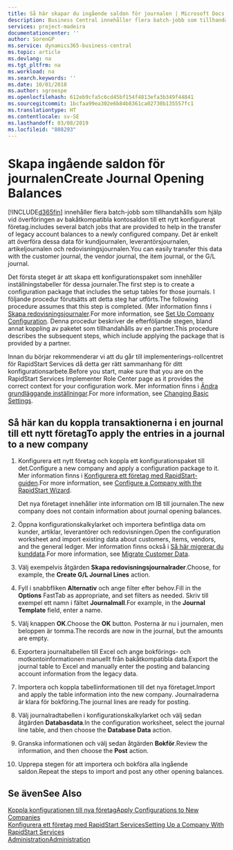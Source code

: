 ```yaml
---
title: Så här skapar du ingående saldon för journalen | Microsoft Docs
description: Business Central innehåller flera batch-jobb som tillhandahålls som hjälp vid överföringen av bakåtkompatibla kontosaldon till ett nykonfigurerat företag. Du kan enkelt överföra data med bokföring i journaler.
services: project-madeira
documentationcenter: ''
author: SorenGP
ms.service: dynamics365-business-central
ms.topic: article
ms.devlang: na
ms.tgt_pltfrm: na
ms.workload: na
ms.search.keywords: ''
ms.date: 10/01/2018
ms.author: sgroespe
ms.openlocfilehash: 612eb9cfa5c6cd45bf154f4813efa3b349f44841
ms.sourcegitcommit: 1bcfaa99ea302e6b84b8361ca02730b135557fc1
ms.translationtype: HT
ms.contentlocale: sv-SE
ms.lasthandoff: 03/08/2019
ms.locfileid: "808293"
---
```

# <a name="create-journal-opening-balances"></a><span data-ttu-id="a4b99-104">Skapa ingående saldon för journalen</span><span class="sxs-lookup"><span data-stu-id="a4b99-104">Create Journal Opening Balances</span></span>
[!INCLUDE[d365fin](includes/d365fin_md.md)] <span data-ttu-id="a4b99-105">innehåller flera batch-jobb som tillhandahålls som hjälp vid överföringen av bakåtkompatibla kontosaldon till ett nytt konfigurerat företag.</span><span class="sxs-lookup"><span data-stu-id="a4b99-105">includes several batch jobs that are provided to help in the transfer of legacy account balances to a newly configured company.</span></span> <span data-ttu-id="a4b99-106">Det är enkelt att överföra dessa data för kundjournalen, leverantörsjournalen, artikeljournalen och redovisningsjournalen.</span><span class="sxs-lookup"><span data-stu-id="a4b99-106">You can easily transfer this data with the customer journal, the vendor journal, the item journal, or the G/L journal.</span></span>

<span data-ttu-id="a4b99-107">Det första steget är att skapa ett konfigurationspaket som innehåller inställningstabeller för dessa journaler.</span><span class="sxs-lookup"><span data-stu-id="a4b99-107">The first step is to create a configuration package that includes the setup tables for those journals.</span></span> <span data-ttu-id="a4b99-108">I följande procedur förutsätts att detta steg har utförts.</span><span class="sxs-lookup"><span data-stu-id="a4b99-108">The following procedure assumes that this step is completed.</span></span> <span data-ttu-id="a4b99-109">(Mer information finns i [Skapa redovisningsjournaler](admin-set-up-company-configuration.md).</span><span class="sxs-lookup"><span data-stu-id="a4b99-109">For more information, see [Set Up Company Configuration](admin-set-up-company-configuration.md).</span></span> <span data-ttu-id="a4b99-110">Denna procedur beskriver de efterföljande stegen, bland annat koppling av paketet som tillhandahålls av en partner.</span><span class="sxs-lookup"><span data-stu-id="a4b99-110">This procedure describes the subsequent steps, which include applying the package that is provided by a partner.</span></span>  

<span data-ttu-id="a4b99-111">Innan du börjar rekommenderar vi att du går till implementerings-rollcentret för RapidStart Services då detta ger rätt sammanhang för ditt konfigurationsarbete.</span><span class="sxs-lookup"><span data-stu-id="a4b99-111">Before you start, make sure that you are on the RapidStart Services Implementer Role Center page as it provides the correct context for your configuration work.</span></span> <span data-ttu-id="a4b99-112">Mer information finns i [Ändra grundläggande inställningar](ui-change-basic-settings.md).</span><span class="sxs-lookup"><span data-stu-id="a4b99-112">For more information, see [Changing Basic Settings](ui-change-basic-settings.md).</span></span>

## <a name="to-apply-the-entries-in-a-journal-to-a-new-company"></a><span data-ttu-id="a4b99-113">Så här kan du koppla transaktionerna i en journal till ett nytt företag</span><span class="sxs-lookup"><span data-stu-id="a4b99-113">To apply the entries in a journal to a new company</span></span>  
1. <span data-ttu-id="a4b99-114">Konfigurera ett nytt företag och koppla ett konfigurationspaket till det.</span><span class="sxs-lookup"><span data-stu-id="a4b99-114">Configure a new company and apply a configuration package to it.</span></span> <span data-ttu-id="a4b99-115">Mer information finns i [Konfigurera ett företag med RapidStart-guiden](admin-how-to-configure-a-company-with-the-rapidstart-wizard.md).</span><span class="sxs-lookup"><span data-stu-id="a4b99-115">For more information, see [Configure a Company with the RapidStart Wizard](admin-how-to-configure-a-company-with-the-rapidstart-wizard.md).</span></span>  

    <span data-ttu-id="a4b99-116">Det nya företaget innehåller inte information om IB till journalen.</span><span class="sxs-lookup"><span data-stu-id="a4b99-116">The new company does not contain information about journal opening balances.</span></span>  

2. <span data-ttu-id="a4b99-117">Öppna konfigurationskalkylarket och importera befintliga data om kunder, artiklar, leverantörer och redovisningen.</span><span class="sxs-lookup"><span data-stu-id="a4b99-117">Open the configuration worksheet and import existing data about customers, items, vendors, and the general ledger.</span></span> <span data-ttu-id="a4b99-118">Mer information finns också i  [Så här migrerar du kunddata](admin-migrate-customer-data.md).</span><span class="sxs-lookup"><span data-stu-id="a4b99-118">For more information, see [Migrate Customer Data](admin-migrate-customer-data.md).</span></span>  
3. <span data-ttu-id="a4b99-119">Välj exempelvis åtgärden **Skapa redovisningsjournalrader**.</span><span class="sxs-lookup"><span data-stu-id="a4b99-119">Choose, for example, the **Create G/L Journal Lines** action.</span></span>  
4. <span data-ttu-id="a4b99-120">Fyll i snabbfliken **Alternativ** och ange filter efter behov.</span><span class="sxs-lookup"><span data-stu-id="a4b99-120">Fill in the **Options** FastTab as appropriate, and set filters as needed.</span></span> <span data-ttu-id="a4b99-121">Skriv till exempel ett namn i fältet **Journalmall**.</span><span class="sxs-lookup"><span data-stu-id="a4b99-121">For example, in the **Journal Template** field, enter a name.</span></span>  
5. <span data-ttu-id="a4b99-122">Välj knappen **OK**.</span><span class="sxs-lookup"><span data-stu-id="a4b99-122">Choose the **OK** button.</span></span> <span data-ttu-id="a4b99-123">Posterna är nu i journalen, men beloppen är tomma.</span><span class="sxs-lookup"><span data-stu-id="a4b99-123">The records are now in the journal, but the amounts are empty.</span></span>  
6. <span data-ttu-id="a4b99-124">Exportera journaltabellen till Excel och ange bokförings- och motkontoinformationen manuellt från bakåtkompatibla data.</span><span class="sxs-lookup"><span data-stu-id="a4b99-124">Export the journal table to Excel and manually enter the posting and balancing account information from the legacy data.</span></span>
7. <span data-ttu-id="a4b99-125">Importera och koppla tabellinformationen till det nya företaget.</span><span class="sxs-lookup"><span data-stu-id="a4b99-125">Import and apply the table information into the new company.</span></span> <span data-ttu-id="a4b99-126">Journalraderna är klara för bokföring.</span><span class="sxs-lookup"><span data-stu-id="a4b99-126">The journal lines are ready for posting.</span></span>  
8. <span data-ttu-id="a4b99-127">Välj journalradtabellen i konfigurationskalkylarket och välj sedan åtgärden **Databasdata**.</span><span class="sxs-lookup"><span data-stu-id="a4b99-127">In the configuration worksheet, select the journal line table, and then choose the **Database Data** action.</span></span>  
9. <span data-ttu-id="a4b99-128">Granska informationen och välj sedan åtgärden **Bokför**.</span><span class="sxs-lookup"><span data-stu-id="a4b99-128">Review the information, and then choose the **Post** action.</span></span>  
10. <span data-ttu-id="a4b99-129">Upprepa stegen för att importera och bokföra alla ingående saldon.</span><span class="sxs-lookup"><span data-stu-id="a4b99-129">Repeat the steps to import and post any other opening balances.</span></span>  

## <a name="see-also"></a><span data-ttu-id="a4b99-130">Se även</span><span class="sxs-lookup"><span data-stu-id="a4b99-130">See Also</span></span>  
[<span data-ttu-id="a4b99-131">Koppla konfigurationen till nya företag</span><span class="sxs-lookup"><span data-stu-id="a4b99-131">Apply Configurations to New Companies</span></span>](admin-apply-configuration-to-new-companies.md)  
[<span data-ttu-id="a4b99-132">Konfigurera ett företag med RapidStart Services</span><span class="sxs-lookup"><span data-stu-id="a4b99-132">Setting Up a Company With RapidStart Services</span></span>](admin-set-up-a-company-with-rapidstart.md)  
[<span data-ttu-id="a4b99-133">Administration</span><span class="sxs-lookup"><span data-stu-id="a4b99-133">Administration</span></span>](admin-setup-and-administration.md)
